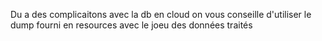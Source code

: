 

Du a des complicaitons avec la db en cloud on vous conseille d'utiliser le dump fourni en resources avec le joeu des données traités
